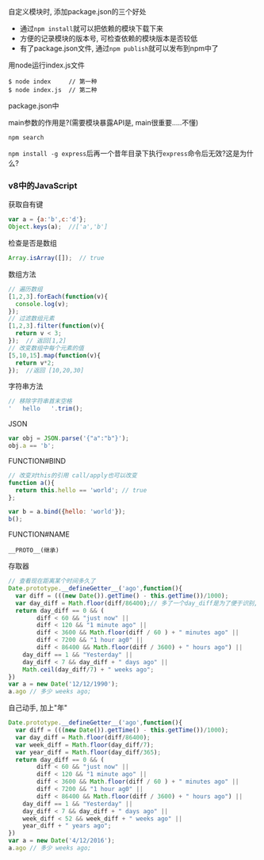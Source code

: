 自定义模块时, 添加package.json的三个好处

- 通过`npm install`就可以把依赖的模块下载下来
- 方便的记录模块的版本号, 可检查依赖的模块版本是否较低
- 有了package.json文件, 通过`npm publish`就可以发布到npm中了


用node运行index.js文件

```shell
$ node index     // 第一种
$ node index.js  // 第二种
```

package.json中

main参数的作用是?(需要模块暴露API是, main很重要.....不懂)

`npm search`

`npm install -g express`后再一个昔年目录下执行`express`命令后无效?这是为什么?



### v8中的JavaScript

获取自有键

```javascript
var a = {a:'b',c:'d'};
Object.keys(a);  //['a','b']
```

检查是否是数组

```javascript
Array.isArray([]);  // true
```

数组方法

```javascript
// 遍历数组
[1,2,3].forEach(function(v){
  console.log(v);
});
// 过滤数组元素
[1,2,3].filter(function(v){
  return v < 3;
});  // 返回[1,2]
// 改变数组中每个元素的值
[5,10,15].map(function(v){
  return v*2;
});  //返回 [10,20,30]
```

字符串方法

```javascript
// 移除字符串首末空格
'   hello   '.trim();
```

JSON

```javascript
var obj = JSON.parse('{"a":"b"}');
obj.a == 'b';
```

FUNCTION#BIND

```javascript
// 改变对this的引用 call/apply也可以改变
function a(){
  return this.hello == 'world'; // true
};

var b = a.bind({hello: 'world'});
b();
```

FUNCTION#NAME

`__PROTO__(继承)`

存取器

```javascript
// 查看现在距离某个时间多久了
Date.prototype.__defineGetter__('ago',function(){
  var diff = (((new Date()).getTime() - this.getTime())/1000);
  var day_diff = Math.floor(diff/86400);// 多了一个day_diff是为了便于识别, 86400后数字就复杂了....
  return day_diff == 0 && (
    	diff < 60 && "just now" ||
    	diff < 120 && "1 minute ago" || 
    	diff < 3600 && Math.floor(diff / 60 ) + " minutes ago" ||
    	diff < 7200 && "1 hour ag0" ||
    	diff < 86400 && Math.floor(diff / 3600) + " hours ago") ||
    day_diff == 1 && "Yesterday" ||
    day_diff < 7 && day_diff + " days ago" ||
    Math.ceil(day_diff/7) + " weeks ago";
})
var a = new Date('12/12/1990');
a.ago // 多少 weeks ago;
```



自己动手, 加上"年"

```javascript
Date.prototype.__defineGetter__('ago',function(){
  var diff = (((new Date()).getTime() - this.getTime())/1000);
  var day_diff = Math.floor(diff/86400);
  var week_diff = Math.floor(day_diff/7);
  var year_diff = Math.floor(day_diff/365);
  return day_diff == 0 && (
    	diff < 60 && "just now" ||
    	diff < 120 && "1 minute ago" || 
    	diff < 3600 && Math.floor(diff / 60 ) + " minutes ago" ||
    	diff < 7200 && "1 hour ag0" ||
    	diff < 86400 && Math.floor(diff / 3600) + " hours ago") ||
    day_diff == 1 && "Yesterday" ||
    day_diff < 7 && day_diff + " days ago" ||
    week_diff < 52 && week_diff + " weeks ago" ||
    year_diff + " years ago";
})
var a = new Date('4/12/2016');
a.ago // 多少 weeks ago;
```
